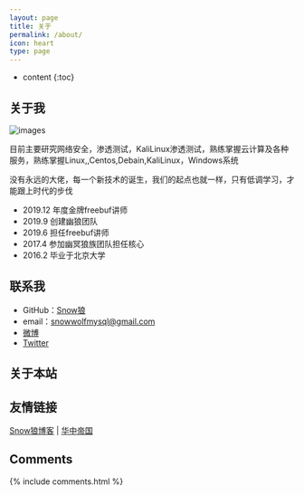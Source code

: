 ```yaml
---
layout: page
title: 关于
permalink: /about/
icon: heart
type: page
---
```


* content
{:toc}



## 关于我
![images](https://t1.picb.cc/uploads/2019/09/26/gxVSPc.jpg)

目前主要研究网络安全，渗透测试，KaliLinux渗透测试，熟练掌握云计算及各种服务，熟练掌握Linux,,Centos,Debain,KaliLinux，Windows系统

没有永远的大佬，每一个新技术的诞生，我们的起点也就一样，只有低调学习，才能跟上时代的步伐

* 2019.12 年度金牌freebuf讲师
* 2019.9  创建幽狼团队
* 2019.6  担任freebuf讲师
* 2017.4  参加幽冥狼族团队担任核心
* 2016.2  毕业于北京大学

## 联系我

* GitHub：[Snow狼](https://github.com/snowwolfmysql)
* email：snowwolfmysql@gmail.com
* [微博](http://weibo.com/KaliLinuxMatch)
* [Twitter](https://twitter.com/snowwolf)

## 关于本站


## 友情链接

[Snow狼博客](http://blog.51cto.com/superwolf) \| [华中帝国](https://bbs.tbfull.com)  

## Comments

{% include comments.html %}

